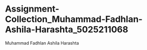 # Assignment-Collection_Muhammad-Fadhlan-Ashila-Harashta_5025211068
Muhammad Fadhlan Ashila Harashta
